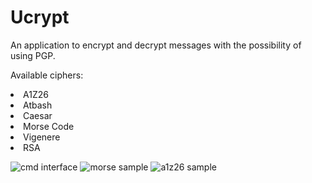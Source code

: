 # Ucrypt
An application to encrypt and decrypt messages with the possibility of using PGP.

Available ciphers:
<li> A1Z26
<li> Atbash
<li> Caesar
<li> Morse Code
<li> Vigenere
<li> RSA


![cmd interface]()
![morse sample]()
![a1z26 sample]()

